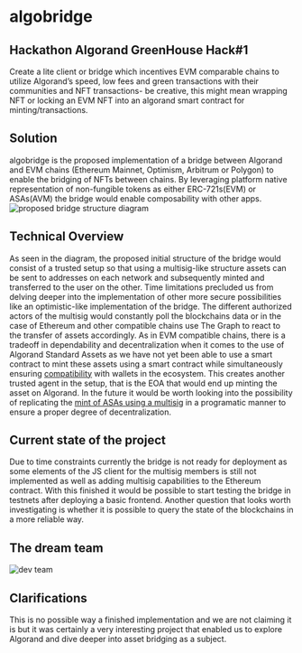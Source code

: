 
# algobridge
## Hackathon Algorand GreenHouse Hack#1
Create a lite client or bridge which incentives EVM comparable chains to utilize Algorand’s speed, low fees and green transactions with their communities and NFT transactions- be creative, this might mean wrapping NFT or locking an EVM NFT into an algorand smart contract for minting/transactions.

## Solution
algobridge is the proposed implementation of a bridge between Algorand and EVM chains (Ethereum Mainnet, Optimism, Arbitrum or Polygon) to enable the bridging of NFTs between chains.
By leveraging platform native representation of non-fungible tokens as either ERC-721s(EVM) or ASAs(AVM) the bridge would enable composability with other apps. 
![proposed bridge structure diagram](https://i.imgur.com/xzzbi06.png)

## Technical Overview
As seen in the diagram, the proposed initial structure of the bridge would consist of a trusted setup so that using a multisig-like structure assets can be sent to addresses on each network and subsequently minted and transferred to the user on the other. Time limitations precluded us from delving deeper into the implementation of other more secure possibilities like an optimistic-like implementation of the bridge. 
The different authorized actors of the multisig would constantly poll the blockchains data or in the case of Ethereum and other compatible chains use The Graph to react to the transfer of assets accordingly. 
As in EVM compatible chains, there is a tradeoff in dependability and decentralization when it comes to the use of Algorand Standard Assets as we have not yet been able to use a smart contract to mint these assets using a smart contract while simultaneously ensuring [compatibility](https://developer.algorand.org/articles/building-nfts-on-algorand/) with wallets in the ecosystem. This creates another trusted agent in the setup, that is the EOA that would end up minting the asset on Algorand. In the future it would be worth looking into the possibility of replicating the [mint of ASAs using a multisig](https://developer.algorand.org/tutorials/hybrid-online-offline-shared-management-community-asa-through-multisig-account/) in a programatic manner to ensure a proper degree of decentralization.

## Current state of the project
Due to time constraints currently the bridge is not ready for deployment as some elements of the JS client for the multisig members is still not implemented as well as adding multisig capabilities to the Ethereum contract. 
With this finished it would be possible to start testing the bridge in testnets after deploying a basic frontend. Another question that looks worth investigating is whether it is possible to query the state of the blockchains in a more reliable way. 

## The dream team
![dev team](https://i.imgur.com/Hctq5dc.png)
## Clarifications
This is no possible way a finished implementation and we are not claiming it is but it was certainly a very interesting project that enabled us to explore Algorand and dive deeper into asset bridging as a subject. 
